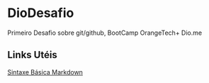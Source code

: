 # DioDesafio
Primeiro Desafio sobre git/github, BootCamp OrangeTech+ Dio.me


## Links Utéis

[Sintaxe Básica Markdown](https://www.markdownguide.org/basic-syntax/)
